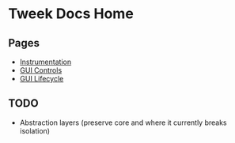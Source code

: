 # Tweek Docs Home

## Pages

* [Instrumentation](instrumentation.md)
* [GUI Controls](gui-controls.md)
* [GUI Lifecycle](gui-lifecycle.md)

## TODO

* Abstraction layers (preserve core and where it currently breaks isolation)